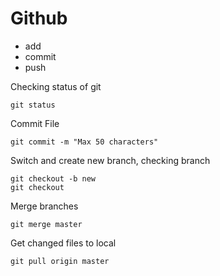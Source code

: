 # Github
- add
- commit
- push

Checking status of git
```
git status
```
Commit File
```
git commit -m "Max 50 characters"
```

Switch and create new branch, checking branch
```
git checkout -b new
git checkout
```
Merge branches
```
git merge master
```
Get changed files to local
```
git pull origin master
```
